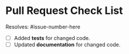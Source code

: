# Pull Request Check List

Resolves: #issue-number-here

<!-- This is just a reminder about the most common mistakes. Please make sure that you tick all *appropriate* boxes.  But please read our [contribution guide](https://python-poetry.org/docs/contributing/) at least once, it will save you unnecessary review cycles! -->

- [ ] Added **tests** for changed code.
- [ ] Updated **documentation** for changed code.

<!-- If you have *any* questions to *any* of the points above, just **submit and ask**!  This checklist is here to *help* you, not to deter you from contributing! -->
